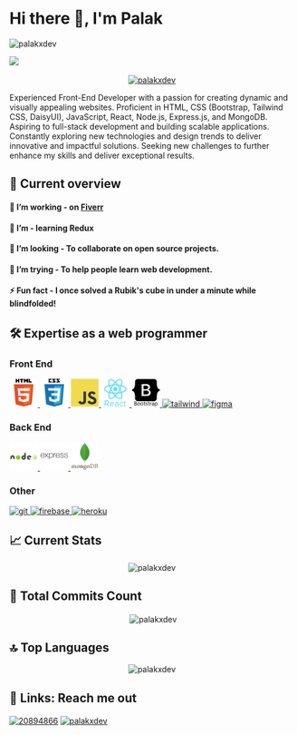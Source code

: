 # Hi there 👋, I'm Palak

<p align="left"> <img src="https://komarev.com/ghpvc/?username=palakxdev&label=Profile%20views&color=0e75b6&style=flat" alt="palakxdev" /> </p>

![](https://drive.google.com/uc?export=view&id=1KRS0ij7Kkv-t3B7Vbf4nuOv7BA6U5sZy)

<p align="center"> <a href="https://github.com/ryo-ma/github-profile-trophy"><img src="https://github-profile-trophy.vercel.app/?username=palakxdev" alt="palakxdev" /></a> </p>

Experienced Front-End Developer with a passion for creating dynamic and visually appealing websites. Proficient in HTML, CSS (Bootstrap, Tailwind CSS, DaisyUI), JavaScript, React, Node.js, Express.js, and MongoDB. Aspiring to full-stack development and building scalable applications. Constantly exploring new technologies and design trends to deliver innovative and impactful solutions. Seeking new challenges to further enhance my skills and deliver exceptional results.

## 👀 Current overview

#### 🔭 I’m working - on [Fiverr](https://www.fiverr.com/palak_wpseo)
#### 🌱 I’m - learning Redux 
#### 👯 I’m looking - To collaborate on open source projects.
#### 🤔 I’m trying - To help people learn web development.
#### ⚡ Fun fact - I once solved a Rubik's cube in under a minute while blindfolded!


## 🛠 Expertise as a web programmer

### Front End
<p align="left"> <a href="https://www.w3schools.com/html/" target="_blank" rel="noreferrer"> <img src="https://raw.githubusercontent.com/devicons/devicon/master/icons/html5/html5-original-wordmark.svg" alt="html5" width="50" height="50"/> </a> <a href="https://www.w3schools.com/css/" target="_blank" rel="noreferrer"> <img src="https://raw.githubusercontent.com/devicons/devicon/master/icons/css3/css3-original-wordmark.svg" alt="css3" width="50" height="50"/> </a> <a href="https://developer.mozilla.org/en-US/docs/Web/JavaScript" target="_blank" rel="noreferrer"> <img src="https://raw.githubusercontent.com/devicons/devicon/master/icons/javascript/javascript-original.svg" alt="javascript" width="50" height="50"/> </a> <a href="https://reactjs.org/" target="_blank" rel="noreferrer"> <img src="https://raw.githubusercontent.com/devicons/devicon/master/icons/react/react-original-wordmark.svg" alt="react" width="50" height="50"/> </a> <a href="https://getbootstrap.com" target="_blank" rel="noreferrer"> <img src="https://raw.githubusercontent.com/devicons/devicon/master/icons/bootstrap/bootstrap-plain-wordmark.svg" alt="bootstrap" width="50" height="50"/> </a> <a href="https://tailwindcss.com/" target="_blank" rel="noreferrer"> <img src="https://www.vectorlogo.zone/logos/tailwindcss/tailwindcss-icon.svg" alt="tailwind" width="50" height="50"/> </a> <a href="https://www.figma.com/" target="_blank" rel="noreferrer"> <img src="https://www.vectorlogo.zone/logos/figma/figma-icon.svg" alt="figma" width="40" height="40"/> </a> </p>
  
### Back End
<p align="left"> <a href="https://nodejs.org" target="_blank" rel="noreferrer"> <img src="https://raw.githubusercontent.com/devicons/devicon/master/icons/nodejs/nodejs-original-wordmark.svg" alt="nodejs" width="50" height="50"/> </a> <a href="https://expressjs.com" target="_blank" rel="noreferrer"> <img src="https://raw.githubusercontent.com/devicons/devicon/master/icons/express/express-original-wordmark.svg" alt="express" width="50" height="50"/> </a> <a href="https://www.mongodb.com/" target="_blank" rel="noreferrer"> <img src="https://raw.githubusercontent.com/devicons/devicon/master/icons/mongodb/mongodb-original-wordmark.svg" alt="mongodb" width="50" height="50"/> </a> </p>

### Other
<p align="left"> <a href="https://git-scm.com/" target="_blank" rel="noreferrer"> <img src="https://www.vectorlogo.zone/logos/git-scm/git-scm-icon.svg" alt="git" width="50" height="50"/> </a> <a href="https://firebase.google.com/" target="_blank" rel="noreferrer"> <img src="https://www.vectorlogo.zone/logos/firebase/firebase-icon.svg" alt="firebase" width="50" height="50"/> </a> <a href="https://heroku.com" target="_blank" rel="noreferrer"> <img src="https://www.vectorlogo.zone/logos/heroku/heroku-icon.svg" alt="heroku" width="40" height="40"/> </a> </p>
 
## 📈 Current Stats

<p align="center"><img align="center" src="https://github-readme-streak-stats.herokuapp.com/?user=palakxdev&theme=highcontrast" alt="palakxdev" /></p>

## 🔄 Total Commits Count

<p align="center">&nbsp;<img align="center" src="https://github-readme-stats.vercel.app/api?username=palakxdev&show_icons=true&locale=en&theme=highcontrast" alt="palakxdev" /></p>

## 🔝 Top Languages

<p align="center"> <img src="https://github-readme-stats.vercel.app/api/top-langs/?username=palakxdev&langs_count=8&theme=highcontrast" alt="palakxdev" /> </p>

## 🔗 Links: Reach me out

<p align="left">
<a href="https://stackoverflow.com/users/20894866" target="blank"><img align="center" src="https://raw.githubusercontent.com/rahuldkjain/github-profile-readme-generator/master/src/images/icons/Social/stack-overflow.svg" alt="20894866" height="30" width="40" /></a> <a href="https://dev.to/palakxdev" target="blank"><img align="center" src="https://raw.githubusercontent.com/rahuldkjain/github-profile-readme-generator/master/src/images/icons/Social/devto.svg" alt="palakxdev" height="30" width="40" /></a>
</p>

